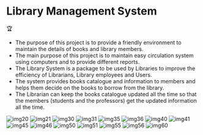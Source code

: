 # Library Management System
 :trophy: 
- The purpose of this project is to provide a friendly environment to maintain the details of books and library members.  
- The main purpose of this project is to maintain easy circulation system using computers and to provide different reports.  
- The Library System is a package to be used by Libraries to improve the efficiency of Librarians, Library employees and Users.  
- The system provides books catalogue and information to members and helps them decide on the books to borrow from the library.  
- The Librarian can keep the books catalogue updated all the time so that the members (students and the professors) get the updated information all the time.

![img20](https://user-images.githubusercontent.com/78653269/194320956-5a0cc25c-51a1-415b-8d5a-df03bb8134e9.jpg)
![img21](https://user-images.githubusercontent.com/78653269/194320979-67711bff-e22b-4c01-8d09-375012291cba.jpg)
![img30](https://user-images.githubusercontent.com/78653269/194320988-41425f8d-ce60-40b8-8ce8-fad49e4a6096.jpg)
![img31](https://user-images.githubusercontent.com/78653269/194320995-bca9533e-cdfb-438f-90c0-e3e92aef738f.jpg)
![img35](https://user-images.githubusercontent.com/78653269/194320999-56588ed7-3299-4e59-a353-6e38e42e18fd.jpg)
![img36](https://user-images.githubusercontent.com/78653269/194321003-2b120474-af22-4b3f-8b52-3175b3e939a2.jpg)
![img40](https://user-images.githubusercontent.com/78653269/194321010-b5e440cc-2c34-4e84-8507-4b42110f66e4.jpg)
![img41](https://user-images.githubusercontent.com/78653269/194321014-317b6c5f-dfcb-4621-91f6-e9ca21e71ca4.jpg)
![img45](https://user-images.githubusercontent.com/78653269/194321016-f96569d6-3330-41df-97ac-cc2424cfc665.jpg)
![img46](https://user-images.githubusercontent.com/78653269/194321019-78b9a7eb-1936-4d0d-960c-e56e4b015108.jpg)
![img50](https://user-images.githubusercontent.com/78653269/194321020-97664404-dd3c-4456-8d33-f223cf8b7e89.jpg)
![img51](https://user-images.githubusercontent.com/78653269/194321022-5b9dc33b-8ec0-404b-afc0-52994f2026d2.jpg)
![img55](https://user-images.githubusercontent.com/78653269/194321027-48e76a14-7b76-49db-9fa1-223f1c65f665.jpg)
![img56](https://user-images.githubusercontent.com/78653269/194321029-555e972b-c3a5-48e6-952f-4724d44d1e7e.jpg)
![img60](https://user-images.githubusercontent.com/78653269/194321036-c56605a1-2fc2-4cdf-a530-cce4b952b93a.jpg)
